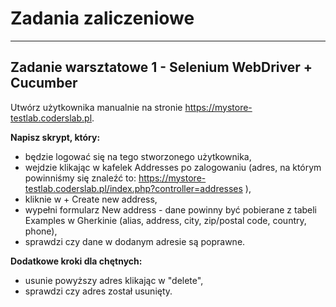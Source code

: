 # Zadania zaliczeniowe

***
## Zadanie warsztatowe 1 - Selenium WebDriver + Cucumber

Utwórz użytkownika manualnie na stronie https://mystore-testlab.coderslab.pl.

**Napisz skrypt, który:**

* będzie logować się na tego stworzonego użytkownika,
* wejdzie klikając w kafelek Addresses po zalogowaniu (adres, na którym powinniśmy się znaleźć to: https://mystore-testlab.coderslab.pl/index.php?controller=addresses ),
* kliknie w + Create new address,
* wypełni formularz New address - dane powinny być pobierane z tabeli Examples w Gherkinie (alias, address, city, zip/postal code, country, phone),
* sprawdzi czy dane w dodanym adresie są poprawne.

**Dodatkowe kroki dla chętnych:**

* usunie powyższy adres klikając w "delete",
* sprawdzi czy adres został usunięty.
